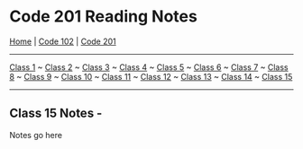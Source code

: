 # Code 201 Reading Notes

[Home](README.md) | [Code 102](https://melanie-johnston.github.io/reading-notes/102/home102.) | [Code 201](https://melanie-johnston.github.io/reading-notes/201/home201)

---

[Class 1](https://melanie-johnston.github.io/reading-notes/201/class1) ~
[Class 2](https://melanie-johnston.github.io/reading-notes/201/class2) ~
[Class 3](https://melanie-johnston.github.io/reading-notes/201/class3) ~
[Class 4](https://melanie-johnston.github.io/reading-notes/201/class4) ~
[Class 5](https://melanie-johnston.github.io/reading-notes/201/class5) ~
[Class 6](https://melanie-johnston.github.io/reading-notes/201/class6) ~
[Class 7](https://melanie-johnston.github.io/reading-notes/201/class7) ~
[Class 8](https://melanie-johnston.github.io/reading-notes/201/class8) ~
[Class 9](https://melanie-johnston.github.io/reading-notes/201/class9) ~
[Class 10](https://melanie-johnston.github.io/reading-notes/201/class10) ~
[Class 11](https://melanie-johnston.github.io/reading-notes/201/class11) ~
[Class 12](https://melanie-johnston.github.io/reading-notes/201/class12) ~
[Class 13](https://melanie-johnston.github.io/reading-notes/201/class13) ~
[Class 14](https://melanie-johnston.github.io/reading-notes/201/class14) ~
[Class 15](https://melanie-johnston.github.io/reading-notes/201/class15)


---

## Class 15 Notes - 

Notes go here